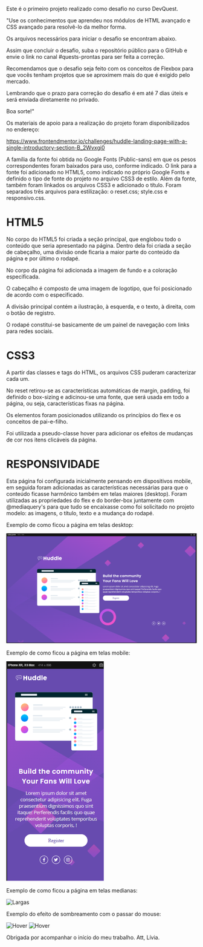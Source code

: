 Este é o primeiro projeto realizado como desafio no curso DevQuest.

"Use os conhecimentos que aprendeu nos módulos de HTML avançado e CSS avançado para resolvê-lo da melhor forma.

Os arquivos necessários para iniciar o desafio se encontram abaixo.

Assim que concluir o desafio, suba o repositório público para o GitHub e envie o link no canal #quests-prontas para ser feita a correção.

Recomendamos que o desafio seja feito com os conceitos de Flexbox para que vocês tenham projetos que se aproximem mais do que é exigido pelo mercado.

Lembrando que o prazo para correção do desafio é em até 7 dias úteis e será enviada diretamente no privado.

Boa sorte!"

Os materiais de apoio para a realização do projeto foram disponibilizados no endereço:

https://www.frontendmentor.io/challenges/huddle-landing-page-with-a-single-introductory-section-B_2Wvxgi0

A família da fonte foi obtida no Google Fonts (Public-sans) em que os pesos correspondentes foram baixados para uso, conforme indicado. O link para a fonte foi adicionado no HTML5, como indicado no próprio Google Fonts e definido o tipo de fonte do projeto no arquivo CSS3 de estilo.
Além da fonte, também foram linkados os arquivos CSS3 e adicionado o título. Foram separados três arquivos para estilização: o reset.css; style.css e responsivo.css.

<h1>HTML5</h1>

No corpo do HTML5 foi criada a seção principal, que englobou todo o conteúdo que seria apresentado na página. Dentro dela foi criada a seção de cabeçalho, uma divisão onde ficaria a maior parte do conteúdo da página e por último o rodapé.

No corpo da página foi adicionada a imagem de fundo e a coloração especificada.

O cabeçalho é composto de uma imagem de logotipo, que foi posicionado de acordo com o especificado.

A divisão principal contém a ilustração, à esquerda, e o texto, à direita, com o botão de registro.

O rodapé constitui-se basicamente de um painel de navegação com links para redes sociais.


<h1>CSS3</h1>

A partir das classes e tags do HTML, os arquivos CSS puderam caracterizar cada um.

No reset retirou-se as características automáticas de margin, padding, foi definido o box-sizing e adicinou-se uma fonte, que será usada em todo a página, ou seja, características fixas na página.

Os elementos foram posicionados utilizando os princípios do flex e os conceitos de pai-e-filho.

Foi utilizada a pseudo-classe hover para adicionar os efeitos de mudanças de cor nos itens clicáveis da página.

<h1>RESPONSIVIDADE</h1>

Esta página foi configurada inicialmente pensando em dispositivos mobile, em seguida foram adicionadas as características necessárias para que o conteúdo ficasse harmônico também em telas maiores (desktop).
Foram utilizadas as propriedades do flex e do border-box juntamente com @mediaquery's para que tudo se encaixasse como foi solicitado no projeto modelo: as imagens, o título, texto e a mudança do rodapé.


Exemplo de como ficou a página em telas desktop:

![Desktop](./capturas-resultados/large-desktop.png)

Exemplo de como ficou a página em telas mobile:

![Mobile](mobile.png)

Exemplo de como ficou a página em telas medianas:

![Largas](medium.png)

Exemplo do efeito de sombreamento com o passar do mouse:

![Hover](hover1.png)
![Hover](hover2.png)

Obrigada por acompanhar o início do meu trabalho. 
Att, Lívia.